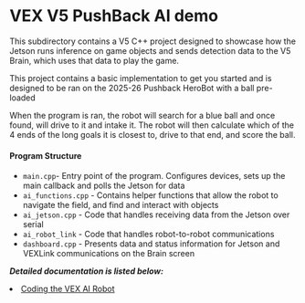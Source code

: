# VEX V5 PushBack AI demo

This subdirectory contains a V5 C++ project designed to showcase how the Jetson runs inference on game objects and sends detection data to the V5 Brain, which uses that data to play the game. 

This project contains a basic implementation to get you started and is designed to be ran on the 2025-26 Pushback HeroBot with a ball pre-loaded

When the program is ran, the robot will search for a blue ball and once found, will drive to it and intake it. The robot will then calculate which of the 4 ends of the long goals it is closest to, drive to that end, and score the ball.

#### Program Structure
- `main.cpp`- Entry point of the program. Configures devices, sets up the main callback and polls the Jetson for data
- `ai_functions.cpp` - Contains helper functions that allow the robot to navigate the field, and find and interact with objects
- `ai_jetson.cpp` - Code that handles receiving data from the Jetson over serial
- `ai_robot_link` - Code that handles robot-to-robot communications
- `dashboard.cpp` - Presents data and status information for Jetson and VEXLink communications on the Brain screen

***Detailed documentation is listed below:***
        <li> <a href="https://kb.vex.com/hc/en-us/articles/360049619171-Coding-the-VEX-AI-Robot
">Coding the VEX AI Robot</a></li>
